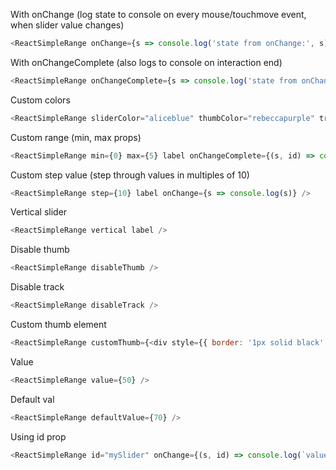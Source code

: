 With onChange (log state to console on every mouse/touchmove event, when slider value changes)

```js
<ReactSimpleRange onChange={s => console.log('state from onChange:', s)} />
```

With onChangeComplete (also logs to console on interaction end)

```js
<ReactSimpleRange onChangeComplete={s => console.log('state from onChangeComplete:', s)} />
```

Custom colors
    
```js
<ReactSimpleRange sliderColor="aliceblue" thumbColor="rebeccapurple" trackColor="aquamarine" />
```

Custom range (min, max props)

```js
<ReactSimpleRange min={0} max={5} label onChangeComplete={(s, id) => console.log(s, id)} />
```

Custom step value (step through values in multiples of 10)
```js
<ReactSimpleRange step={10} label onChange={s => console.log(s)} />
```

Vertical slider
```js
<ReactSimpleRange vertical label />
```

Disable thumb
```js
<ReactSimpleRange disableThumb />
```

Disable track
```js
<ReactSimpleRange disableTrack />
```

Custom thumb element
```js
<ReactSimpleRange customThumb={<div style={{ border: '1px solid black', height: 6, width: 10, background: 'white'}} />} />
```

Value

```js
<ReactSimpleRange value={50} />
```

Default val
```js
<ReactSimpleRange defaultValue={70} />
```

Using id prop
```js
<ReactSimpleRange id="mySlider" onChange={(s, id) => console.log(`value of ${id} is ${s.value}`)} />
```
